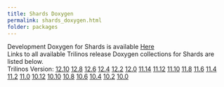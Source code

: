 ```yaml
---
title: Shards Doxygen
permalink: shards_doxygen.html
folder: packages
---
```


Development Doxygen for Shards is available [Here](http://trilinos.org/docs/dev/packages/shards/doc/html/index.html)  
Links to all available Trilinos release Doxygen collections for Shards are listed below.  
Trilinos Version: [12.10](http://trilinos.org/docs/r12.10/packages/shards/doc/html/index.html) [12.8](http://trilinos.org/docs/r12.8/packages/shards/doc/html/index.html) [12.6](http://trilinos.org/docs/r12.6/packages/shards/doc/html/index.html) [12.4](http://trilinos.org/docs/r12.4/packages/shards/doc/html/index.html) [12.2](http://trilinos.org/docs/r12.2/packages/shards/doc/html/index.html) [12.0](http://trilinos.org/docs/r12.0/packages/shards/doc/html/index.html) [11.14](http://trilinos.org/docs/r11.14/packages/shards/doc/html/index.html) [11.12](http://trilinos.org/docs/r11.12/packages/shards/doc/html/index.html) [11.10](http://trilinos.org/docs/r11.10/packages/shards/doc/html/index.html) [11.8](http://trilinos.org/docs/r11.8/packages/shards/doc/html/index.html) [11.6](http://trilinos.org/docs/r11.6/packages/shards/doc/html/index.html) [11.4](http://trilinos.org/docs/r11.4/packages/shards/doc/html/index.html) [11.2](http://trilinos.org/docs/r11.2/packages/shards/doc/html/index.html) [11.0](http://trilinos.org/docs/r11.0/packages/shards/doc/html/index.html) [10.12](http://trilinos.org/docs/r10.12/packages/shards/doc/html/index.html) [10.10](http://trilinos.org/docs/r10.10/packages/shards/doc/html/index.html) [10.8](http://trilinos.org/docs/r10.8/packages/shards/doc/html/index.html) [10.6](http://trilinos.org/docs/r10.6/packages/shards/doc/html/index.html) [10.4](http://trilinos.org/docs/r10.4/packages/shards/doc/html/index.html) [10.2](http://trilinos.org/docs/r10.2/packages/shards/doc/html/index.html) [10.0](http://trilinos.org/docs/r10.0/packages/shards/doc/html/index.html)